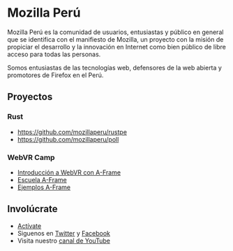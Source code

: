 # Mozilla Perú
Mozilla Perú es la comunidad de usuarios, entusiastas y público en general que se identifica con el manifiesto de Mozilla, un proyecto con la misión de propiciar el desarrollo y la innovación en Internet como bien público de libre acceso para todas las personas.

Somos entusiastas de las tecnologías web, defensores de la web abierta y promotores de Firefox en el Perú.

## Proyectos

### Rust
* https://github.com/mozillaperu/rustpe
* https://github.com/mozillaperu/poll

### WebVR Camp
* [Introducción a WebVR con A-Frame](https://www.mozilla.pe/aframe-presentation-kit/#/)
* [Escuela A-Frame](https://www.mozilla.pe/aframe-school/#/)
* [Ejemplos A-Frame](https://www.mozilla.pe/aframe-ejemplos/)

## Involúcrate
* [Actívate](https://t.me/activatemozpe)
* Siguenos en [Twitter](https://twitter.com/mozillaperu) y [Facebook](https://www.facebook.com/MozillaPeru)
* Visita nuestro [canal de YouTube](youtube.com/mozillaperu)

